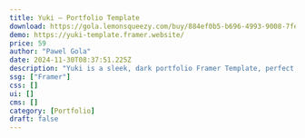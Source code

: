```yaml
---
title: Yuki — Portfolio Template
download: https://gola.lemonsqueezy.com/buy/884ef0b5-b696-4993-9008-7fe23616efff?aff=YGGpO5
demo: https://yuki-template.framer.website/
price: 59
author: "Pawel Gola"
date: 2024-11-30T08:37:51.225Z
description: "Yuki is a sleek, dark portfolio Framer Template, perfect for showcasing personal portfolios, creative professionals, designers, freelancers, agencies, and design studios."
ssg: ["Framer"]
css: []
ui: []
cms: []
category: [Portfolio]
draft: false
---
```

